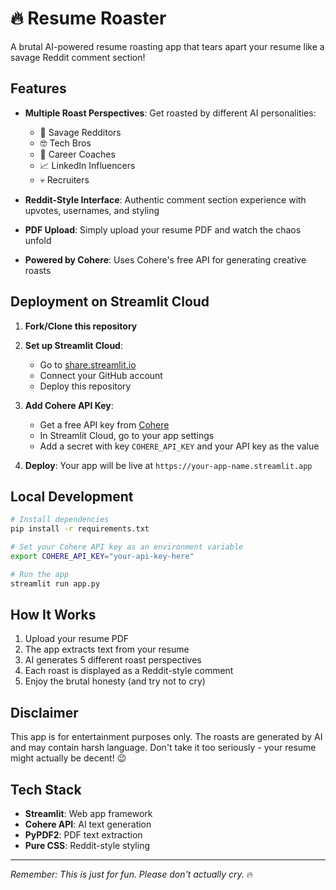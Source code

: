# 🔥 Resume Roaster

A brutal AI-powered resume roasting app that tears apart your resume like a savage Reddit comment section!

## Features

- **Multiple Roast Perspectives**: Get roasted by different AI personalities:
  - 😤 Savage Redditors
  - 🤓 Tech Bros  
  - 💼 Career Coaches
  - 📈 LinkedIn Influencers
  - 💀 Recruiters

- **Reddit-Style Interface**: Authentic comment section experience with upvotes, usernames, and styling
- **PDF Upload**: Simply upload your resume PDF and watch the chaos unfold
- **Powered by Cohere**: Uses Cohere's free API for generating creative roasts

## Deployment on Streamlit Cloud

1. **Fork/Clone this repository**

2. **Set up Streamlit Cloud**:
   - Go to [share.streamlit.io](https://share.streamlit.io)
   - Connect your GitHub account
   - Deploy this repository

3. **Add Cohere API Key**:
   - Get a free API key from [Cohere](https://cohere.ai)
   - In Streamlit Cloud, go to your app settings
   - Add a secret with key `COHERE_API_KEY` and your API key as the value

4. **Deploy**: Your app will be live at `https://your-app-name.streamlit.app`

## Local Development

```bash
# Install dependencies
pip install -r requirements.txt

# Set your Cohere API key as an environment variable
export COHERE_API_KEY="your-api-key-here"

# Run the app
streamlit run app.py
```

## How It Works

1. Upload your resume PDF
2. The app extracts text from your resume
3. AI generates 5 different roast perspectives
4. Each roast is displayed as a Reddit-style comment
5. Enjoy the brutal honesty (and try not to cry)

## Disclaimer

This app is for entertainment purposes only. The roasts are generated by AI and may contain harsh language. Don't take it too seriously - your resume might actually be decent! 😉

## Tech Stack

- **Streamlit**: Web app framework
- **Cohere API**: AI text generation
- **PyPDF2**: PDF text extraction
- **Pure CSS**: Reddit-style styling

---

*Remember: This is just for fun. Please don't actually cry.* 🔥
